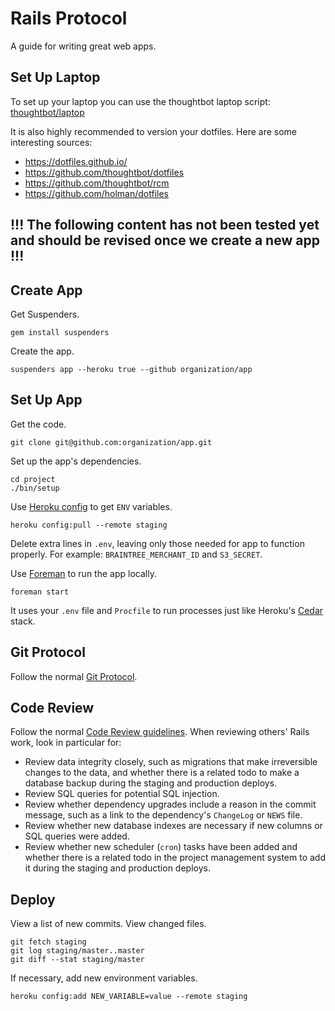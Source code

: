 Rails Protocol
==============

A guide for writing great web apps.

Set Up Laptop
-------------

To set up your laptop you can use the thoughtbot laptop script:
[thoughtbot/laptop](https://github.com/thoughtbot/laptop)

It is also highly recommended to version your dotfiles. Here are some
interesting sources:
* https://dotfiles.github.io/
* https://github.com/thoughtbot/dotfiles
* https://github.com/thoughtbot/rcm
* https://github.com/holman/dotfiles


## !!! The following content has not been tested yet and should be revised once we create a new app !!!

Create App
----------

Get Suspenders.

    gem install suspenders

Create the app.

    suspenders app --heroku true --github organization/app

Set Up App
----------

Get the code.

    git clone git@github.com:organization/app.git

Set up the app's dependencies.

    cd project
    ./bin/setup

Use [Heroku config](https://github.com/ddollar/heroku-config) to get `ENV`
variables.

    heroku config:pull --remote staging

Delete extra lines in `.env`, leaving only those needed for app to function
properly. For example: `BRAINTREE_MERCHANT_ID` and `S3_SECRET`.

Use [Foreman](https://github.com/ddollar/foreman) to run the app locally.

    foreman start

It uses your `.env` file and `Procfile` to run processes just like Heroku's
[Cedar](https://devcenter.heroku.com/articles/cedar/) stack.

Git Protocol
------------

Follow the normal [Git Protocol](/protocol/git).

Code Review
-----------

Follow the normal [Code Review guidelines](/code-review). When reviewing others'
Rails work, look in particular for:

* Review data integrity closely, such as migrations that make irreversible
  changes to the data, and whether there is a related todo to make a database
  backup during the staging and production deploys.
* Review SQL queries for potential SQL injection.
* Review whether dependency upgrades include a reason in the commit message,
  such as a link to the dependency's `ChangeLog` or `NEWS` file.
* Review whether new database indexes are necessary if new columns or SQL
  queries were added.
* Review whether new scheduler (`cron`) tasks have been added and whether there
  is a related todo in the project management system to add it during the
  staging and production deploys.

Deploy
------

View a list of new commits. View changed files.

    git fetch staging
    git log staging/master..master
    git diff --stat staging/master

If necessary, add new environment variables.

    heroku config:add NEW_VARIABLE=value --remote staging
